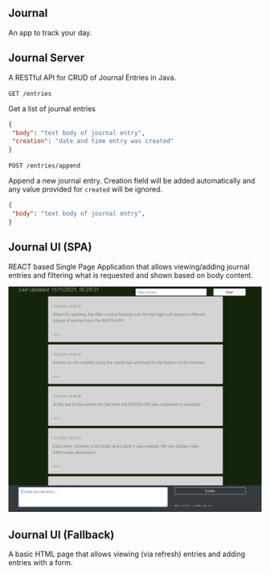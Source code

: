 ## Journal

An app to track your day.

## Journal Server

A RESTful API for CRUD of Journal Entries in Java.

`GET /entries`

Get a list of journal entries

```json
{
 "body": "text body of journal entry",
 "creation": "date and time entry was created"
}
```

`POST /entries/append`

Append a new journal entry.  Creation field will be added automatically and any value provided for `created` will be ignored.

```json
{
 "body": "text body of journal entry",
}
```

## Journal UI (SPA)

REACT based Single Page Application that allows viewing/adding journal entries and filtering what is requested and shown based on body content.

![Current SPA UI](https://github.com/rossdrew/journal/blob/main/Journal%20v1.png)

## Journal UI (Fallback)

A basic HTML page that allows viewing (via refresh) entries and adding entries with a form.
